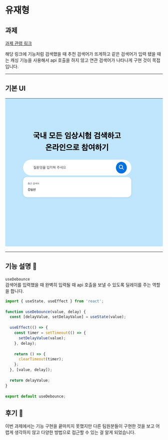 # 유재형

## 과제

[과제 관령 링크](https://clinicaltrialskorea.com/)

해당 링크에 기능처럼 검색했을 때 추천 검색어가 뜨게하고 같은 검색어가 입력 됐을 때는 캐싱 기능을 사용해서 api 호출을 하지 않고 연관 검색어가 나타나게 구현 것이 목접입니다.

---

## 기본 UI


<img src="./img/img1.png">

---

## 기능 설명 🔧

`useDebounce`   
검색어를 입력했을 때 완벽히 입력될 때 api 호출을 보낼 수 있도록 딜레이를 주는 역할을 합니다.

```js
import { useState, useEffect } from 'react';

function useDebounce(value, delay) {
  const [delayValue, setDelayValue] = useState(value);

  useEffect(() => {
    const timer = setTimeout(() => {
      setDelayValue(value);
    }, delay);

    return () => {
      clearTimeout(timer);
    };
  }, [value, delay]);

  return delayValue;
}

export default useDebounce;

```

##  후기 📍
 
이번 과제에서는 기능 구현을 끝마치지 못했지만 다른 팀원분들이 구현한 것을 보고 어렵게 생각하지 않고 다양한 방법으로 접근할 수 있는 걸 알게 되었습니다.